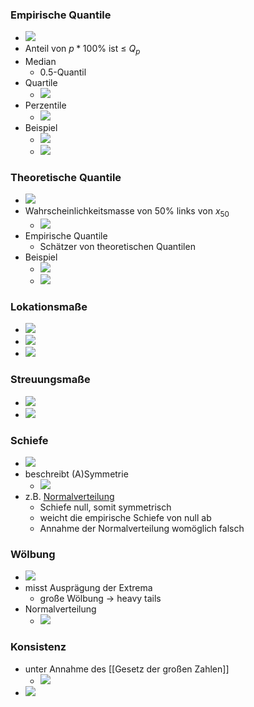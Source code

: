 ### Empirische Quantile
+ ![](Pasted%20image%2020221202183640.png)
+ Anteil von $p * {100\%}$ ist ≤ $Q_p$
+ Median
	+ 0.5-Quantil
+ Quartile
	+ ![](Pasted%20image%2020221202183946.png)
+ Perzentile
	+ ![](Pasted%20image%2020221202183959.png)
+ Beispiel
	+ ![](Pasted%20image%2020221202184110.png)
	+ ![](Pasted%20image%2020221202230900.png)

### Theoretische Quantile
+ ![](Pasted%20image%2020221202230506.png)
+ Wahrscheinlichkeitsmasse von $50\%$ links von $x_{50}$
	+ ![](Pasted%20image%2020221202231002.png)
+ Empirische Quantile
	+ Schätzer von theoretischen Quantilen
+ Beispiel
	+ ![](Pasted%20image%2020221202230619.png)
	+ ![](Pasted%20image%2020221202230846.png)

### Lokationsmaße
+ ![](Pasted%20image%2020221202231125.png)
+ ![](Pasted%20image%2020221202231335.png)
+ ![](Pasted%20image%2020221202231342.png)

### Streuungsmaße
+ ![](Pasted%20image%2020221202231421.png)
+ ![](Pasted%20image%2020221202231519.png)

### Schiefe
+ ![](Pasted%20image%2020221202232031.png)
+ beschreibt (A)Symmetrie
	+ ![](Pasted%20image%2020221202232228.png)
+ z.B. [Normalverteilung](../../Wahrscheinlichkeitstheorie/Wahrscheinlichkeitsverteilungen/Normalverteilung.md) 
	+ Schiefe null, somit symmetrisch
	+ weicht die empirische Schiefe von null ab
	+ Annahme der Normalverteilung womöglich falsch

### Wölbung
+ ![](Pasted%20image%2020221202232312.png)
+ misst Ausprägung der Extrema
	+ große Wölbung → heavy tails
+ Normalverteilung
	+ ![](Pasted%20image%2020221202232459.png)

### Konsistenz
+ unter Annahme des [[Gesetz der großen Zahlen]]
	+ ![](Pasted%20image%2020221202232547.png)
+ ![](Pasted%20image%2020221202232602.png)
